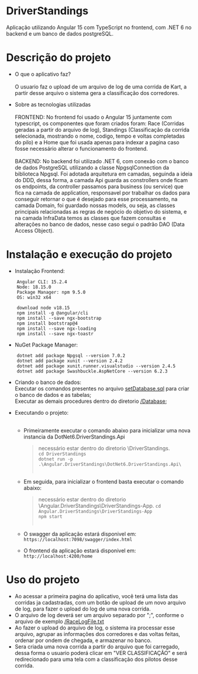 # DriverStandings
Aplicação utilizando Angular 15 com TypeScript no frontend, com .NET 6 no backend e um banco de dados postgreSQL.

# Descrição do projeto
- O que o aplicativo faz?<br/><br/>
    O usuario faz o upload de um arquivo de log de uma corrida de Kart, a partir desse arquivo o sistema gera a classificação dos corredores.

- Sobre as tecnologias utilizadas<br/><br/>
    FRONTEND: No frontend foi usado o Angular 15 juntamente com typescript, os componentes que foram criados foram: Race (Corridas geradas a partir do arquivo de log), Standings (Classificação da corrida selecionada, mostrando o nome, codigo, tempo e voltas completadas do pilo) e a Home que foi usada apenas para indexar a pagina caso fosse necessário alterar o funcionamento do frontend.
    <br/><br/>
    BACKEND: No backend foi utilizado .NET 6, com conexão com o banco de dados PostgreSQL utilizando a classe NpgsqlConnection da biblioteca Npgsql. Foi adotada arquitetura em camadas, seguinda a ideia do DDD, dessa forma, a camada Api guarda as constrollers onde ficam os endpoints, da controller passamos para business (ou service) que fica na camada de application, responsavel por trabalhar os dados para conseguir retornar o que é desejado para esse processamento, na camada Domain, foi guardado nossas models, ou seja, as classes principais relacionadas as regras de negócio do objetivo do sistema, e na camada InfraData temos as classes que fazem consultas e alterações no banco de dados, nesse caso segui o padrão DAO (Data Access Object).

# Instalação e execução do projeto
- Instalação Frontend:
``` 
    Angular CLI: 15.2.4
    Node: 18.15.0
    Package Manager: npm 9.5.0
    OS: win32 x64

    download node v18.15
    npm install -g @angular/cli
    npm install --save ngx-bootstrap 
    npm install bootstrap@4
    npm install --save ngx-loading
    npm install --save ngx-toastr 
```

- NuGet Package Manager:
```
    dotnet add package Npgsql --version 7.0.2
    dotnet add package xunit --version 2.4.2
    dotnet add package xunit.runner.visualstudio --version 2.4.5
    dotnet add package Swashbuckle.AspNetCore --version 6.2.3
```

- Criando o banco de dados:<br/>
    Executar os comandos presentes no arquivo [setDatabase.sql](./DoNet6.DriverStandings/Database/setDatabase.sql) para criar o banco de dados e as tabelas;<br/>
    Executar as demais procedures dentro do diretorio [/Database](./DoNet6.DriverStandings/Database/);


- Executando o projeto:<br/><br/>
     
  -  Primeiramente executar o comando abaixo para inicializar uma nova instancia da DotNet6.DriverStandings.Api<br/>
     > necessário estar dentro do diretorio \DriverStandings.<br/>
     ```cd DriverStandings```<br/>
     ```dotnet run -p .\Angular.DriverStandings\DotNet6.DriverStandings.Api\```<br/><br/>
   

  -  Em seguida, para inicializar o frontend basta executar o comando abaixo:<br/>
     > necessário estar dentro do diretorio \Angular.DriverStandings\DriverStandings-App.
     ```cd Angular.DriverStandings\DriverStandings-App```<br/>
     ```npm start```<br/><br/>
     
  -  O swagger da aplicação estará disponivel em:
     ```https://localhost:7098/swagger/index.html```
  
  -  O frontend da aplicação estará disponivel em:
     ```http://localhost:4200/home```

# Uso do projeto
  - Ao acessar a primeira pagina do aplicativo, você terá uma lista das corridas ja cadastradas, com um botão de upload de um novo arquivo de log, para fazer o upload do log de uma nova corrida.<br/>
  - O arquivo de log deverá ser um arquivo separado por ";", conforme o arquivo de exemplo [/RaceLogFile.txt](./RaceLogFile.txt)<br/>
  - Ao fazer o upload do arquivo de log, o sistema ira processar esse arquivo, agrupar as informações dos corredores e das voltas feitas, ordenar por ondem de chegada, e armazenar no banco.<br/>
  - Sera criada uma nova corrida a partir do arquivo que foi carregado, dessa forma o usuario poderá clicar em "VER CLASSIFICAÇÃO" e será redirecionado para uma tela com a classificação dos pilotos desse corrida.<br/>
